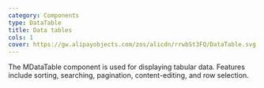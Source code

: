 ```yaml
---
category: Components
type: DataTable
title: Data tables
cols: 1
cover: https://gw.alipayobjects.com/zos/alicdn/rrwbSt3FQ/DataTable.svg
---
```


The MDataTable component is used for displaying tabular data. Features include sorting, searching, pagination, content-editing, and row selection.